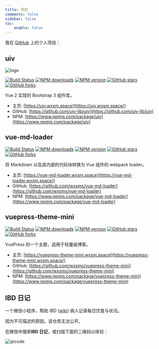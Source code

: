 ```yaml
---
title: 项目
comments: false
sidebar: false
toc:
    enable: false
---
```


我在 [GitHub](https://github.com/wxsms) 上的个人项目：

## uiv

![logo](https://static.wxsm.space/uiv/logo.png)

<p class="wxsm-github-badges">
<a href="https://github.com/uiv-lib/uiv" target="_blank"><img src="https://github.com/uiv-lib/uiv/workflows/CI/badge.svg" alt="Build Status"></a>
<a href="https://www.npmjs.com/package/uiv" target="_blank"><img src="https://badgen.net/npm/dm/uiv" alt="NPM downloads"></a>
<a href="https://www.npmjs.com/package/uiv" target="_blank"><img src="https://badgen.net/npm/v/uiv" alt="NPM version"></a>
<a href="https://GitHub.com/uiv-lib/uiv/stargazers/" target="_blank"><img src="https://badgen.net/github/stars/uiv-lib/uiv" alt="GitHub stars"></a>
<a href="https://github.com/uiv-lib/uiv/network/members" target="_blank"><img src="https://badgen.net/github/forks/uiv-lib/uiv" alt="GitHub forks"></a>
</p>

Vue 2 实现的 Bootstrap 3 组件库。

* 主页: [https://uiv.wxsm.space](https://uiv.wxsm.space/)
* GitHub: [https://github.com/uiv-lib/uiv](https://github.com/uiv-lib/uiv)
* NPM: [https://www.npmjs.com/package/uiv](https://www.npmjs.com/package/uiv)

## vue-md-loader

<p class="wxsm-github-badges">
<a href="https://github.com/wxsms/vue-md-loader" target="_blank"><img src="https://github.com/wxsms/vue-md-loader/workflows/CI/badge.svg" alt="Build Status"></a>
<a href="https://www.npmjs.com/package/vue-md-loader" target="_blank"><img src="https://badgen.net/npm/dm/vue-md-loader" alt="NPM downloads"></a>
<a href="https://www.npmjs.com/package/vue-md-loader" target="_blank"><img src="https://badgen.net/npm/v/vue-md-loader" alt="NPM version"></a>
<a href="https://GitHub.com/wxsms/vue-md-loader/stargazers/" target="_blank"><img src="https://badgen.net/github/stars/wxsms/vue-md-loader" alt="GitHub stars"></a>
<a href="https://github.com/wxsms/vue-md-loader/network/members" target="_blank"><img src="https://badgen.net/github/forks/wxsms/vue-md-loader" alt="GitHub forks"></a>
</p>

将 Markdown 以及其内部的代码块转换为 Vue 组件的 webpack loader。

* 主页: [https://vue-md-loader.wxsm.space](https://vue-md-loader.wxsm.space/)
* GitHub: [https://github.com/wxsms/vue-md-loader](https://github.com/wxsms/vue-md-loader)
* NPM: [https://www.npmjs.com/package/vue-md-loader](https://www.npmjs.com/package/vue-md-loader)

## vuepress-theme-mini

<p class="wxsm-github-badges">
<a href="https://github.com/wxsms/vuepress-theme-mini" target="_blank"><img src="https://github.com/wxsms/vuepress-theme-mini/workflows/CI/badge.svg" alt="Build Status"></a>
<a href="https://www.npmjs.com/package/vuepress-theme-mini" target="_blank"><img src="https://badgen.net/npm/dm/vuepress-theme-mini" alt="NPM downloads"></a>
<a href="https://www.npmjs.com/package/vuepress-theme-mini" target="_blank"><img src="https://badgen.net/npm/v/vuepress-theme-mini" alt="NPM version"></a>
<a href="https://GitHub.com/wxsms/vuepress-theme-mini/stargazers/" target="_blank"><img src="https://badgen.net/github/stars/wxsms/vuepress-theme-mini" alt="GitHub stars"></a>
<a href="https://github.com/wxsms/vuepress-theme-mini/network/members" target="_blank"><img src="https://badgen.net/github/forks/wxsms/vuepress-theme-mini" alt="GitHub forks"></a>
</p>

VuePress 的一个主题，适用于轻量级博客。

* 主页: [https://vuepress-theme-mini.wxsm.space](https://vuepress-theme-mini.wxsm.space/)
* GitHub: [https://github.com/wxsms/vuepress-theme-mini](https://github.com/wxsms/vuepress-theme-mini)
* NPM: [https://www.npmjs.com/package/vuepress-theme-mini](https://www.npmjs.com/package/vuepress-theme-mini)

## IBD 日记

一个微信小程序，帮助 IBD ([wiki](https://en.wikipedia.org/wiki/Inflammatory_bowel_disease)) 病人记录每日饮食与状况。

因为不可描述的原因，该仓库无法公开。

在微信中搜索**IBD 日记**，或扫描下面的二维码以体验：

![qrcode](https://static.wxsm.space/ibd-diary/logo.jpg)
